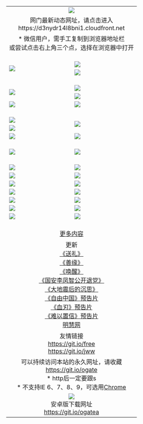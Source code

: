 ﻿<table>
  <tr></tr>
  <tr><td colspan=2 align=center><img src="https://cloud.githubusercontent.com/assets/11880933/13434984/f430fae2-e012-11e5-814f-c2df1e82b247.jpg" /></td></tr>
  <tr><td colspan=2 align=center>网门最新动态网址，请点击进入
<br>https://d3nydr14l8bni1.cloudfront.net
    </td>
  </tr>
  <tr>
    <td colspan=2 align=center>* 微信用户，需手工复制到浏览器地址栏<br>或尝试点击右上角三个点，选择在浏览器中打开
    <!--br>* IE6打开动态网址须在选项中勾选TLS 1.0--></td>
  </tr>
  <tr height="20">
  <tr>
    <td rowspan=2><a href="https://d3nydr14l8bni1.cloudfront.net/ogUP.aspx?name=11DKC.mp4&list=11DKC" target="_blank"><img src="https://d3nydr14l8bni1.cloudfront.net/Up/11DKC1.jpg" /></a></td> 
    <td><div><a href="https://d3nydr14l8bni1.cloudfront.net/ogUP.aspx?name=LRWS.mp4&list=LRWS" target="_blank"><img src="https://d3nydr14l8bni1.cloudfront.net/Up/LRWS.jpg" /></a></td>
   </tr>
  <tr>
    <td><a href="https://d3nydr14l8bni1.cloudfront.net/ogNiceVedio.aspx" target="_blank"><img src="https://d3nydr14l8bni1.cloudfront.net/Up/11TGKDY.jpg" /></a></td>
  </tr>
  <tr height="20">
  <tr>
    <td rowspan=2><a href="https://d3nydr14l8bni1.cloudfront.net/ogUP.aspx?name=4EE/DJ.mp4&list=4EEDJ" target="_blank"><img src="https://d3nydr14l8bni1.cloudfront.net/Up/4EE/DJ_140.jpg"/></a></td>
    <td><a href="https://d3nydr14l8bni1.cloudfront.net/ogUP.aspx?name=4EE/ZG.mp4&list=4EEZG" target="_blank"><img src="https://d3nydr14l8bni1.cloudfront.net/Up/4EE/ZG0.jpg"/></a></td>
    <!--td><a href="https://d3nydr14l8bni1.cloudfront.net/ogUP.aspx?name=4EE/HQ.mp4&list=4EEHQ" target="_blank"><img src="https://d3nydr14l8bni1.cloudfront.net/Up/4EE/HQ0.jpg"/></a></td-->
  </tr>
  <tr>
    <td><a href="https://d3nydr14l8bni1.cloudfront.net/ogUP.aspx?name=4EE/QQ.mp4&list=4EEQQ" target="_blank"><img src="https://d3nydr14l8bni1.cloudfront.net/Up/4EE/QQ0.jpg"/></a></td>
  </tr>
  <tr>
    <td><a href="https://d3nydr14l8bni1.cloudfront.net/onCO.aspx?ob=600%CA%C2%CE%EF&op=%D4%F6%C9%BE%B8%C4&args=WH1~%23%C0%E0%D0%CD6%D0%C2%CE%C5%7c%23%C0%E0%D0%CD6%C6%C0%C2%DB" target="_blank"><img src="https://d3nydr14l8bni1.cloudfront.net/Up/0WZ.jpg" /></a></td>
    <td><a href="https://d3nydr14l8bni1.cloudfront.net/onCO.aspx?ob=600%CA%C2%CE%EF&op=%D4%F6%C9%BE%B8%C4&args=WH1~%23%D3%C3%BB%A7" target="_blank"><img src="https://d3nydr14l8bni1.cloudfront.net/Up/0WB.jpg" /></a></td>
  </tr>
  <tr height="20">
  <tr>
    <td><a href="https://d3nydr14l8bni1.cloudfront.net/ogUP.aspx?name=JQR.mp4&count=2" target="_blank"><img src="https://d3nydr14l8bni1.cloudfront.net/Up/JQR.jpg" /></a></td>   
    <td rowspan=2><a href="https://d3nydr14l8bni1.cloudfront.net/ogUP.aspx?name=JP.mp4&count=9" target="_blank"><img src="https://d3nydr14l8bni1.cloudfront.net/Up/JP.jpg" /></td>
  </tr>
  <tr>
    <td><a href="https://d3nydr14l8bni1.cloudfront.net/ogUP.aspx?name=WH.mp4" target="_blank"><img src="https://d3nydr14l8bni1.cloudfront.net/Up/WH.jpg" /></a></td>
  </tr>
  <tr>
    <td><a href="https://d3nydr14l8bni1.cloudfront.net/ogUP.aspx?name=SSZJ.mp4&list=SSZJ" target="_blank"><img src="https://d3nydr14l8bni1.cloudfront.net/Up/SSZJ.jpg" /></a></td>
    <td><a href="https://d3nydr14l8bni1.cloudfront.net/ogUP.aspx?name=WLSH.mp4&count=2" target="_blank"><img src="https://d3nydr14l8bni1.cloudfront.net/Up/WLSH.jpg" /></a</td>
  </tr>
  <tr height="20">
  <tr>
    <td><a href="https://d3nydr14l8bni1.cloudfront.net/ogUP.aspx?name=ZY.mp4&count=2015|16" target="_blank"><img src="https://d3nydr14l8bni1.cloudfront.net/Up/ZY.jpg" /></a</td>
    <td><a href="https://d3nydr14l8bni1.cloudfront.net/ogUP.aspx?name=XTFY.mp4&count=B|2,A|24" target="_blank"><img src="https://d3nydr14l8bni1.cloudfront.net/Up/XTFY.jpg" /></a></td>
  </tr>
  <tr height="20">
  </tr>
  <!--tr>
    <td><a href="https://d3nydr14l8bni1.cloudfront.net/ogUP.aspx?name=4EE/GX.mp4&list=4EEGX" target="_blank"><img src="https://d3nydr14l8bni1.cloudfront.net/Up/4EE/GX0.jpg"/></a></td>
    <td><a href="https://d3nydr14l8bni1.cloudfront.net/ogUP.aspx?name=4EE/HD.mp4&list=4EEHD" target="_blank"><img src="https://d3nydr14l8bni1.cloudfront.net/Up/4EE/HD0.jpg"/></a></td>
  </tr>
  <tr>
    <td><a href="https://d3nydr14l8bni1.cloudfront.net/ogUP.aspx?name=4EE/TX.mp4&list=4EETX" target="_blank"><img src="https://d3nydr14l8bni1.cloudfront.net/Up/4EE/TX0.jpg"/></a></td>
    <td><a href="https://d3nydr14l8bni1.cloudfront.net/ogUP.aspx?name=4EE/WZ.mp4&list=4EEWZ" target="_blank"><img src="https://d3nydr14l8bni1.cloudfront.net/Up/4EE/WZ0.jpg"/></a></td>
  </tr-->
  <tr>
    <td><a href="https://d3nydr14l8bni1.cloudfront.net/onUP.aspx?name=https://du172fz170yac.cloudfront.net/" target="_blank"><img src="https://d3nydr14l8bni1.cloudfront.net/Up/0DTW.jpg"/></a></td>
    <td><a href="https://d3nydr14l8bni1.cloudfront.net/onUP.aspx?name=https://d240ns8up8earz.cloudfront.net/acenter/" target="_blank"><img src="https://d3nydr14l8bni1.cloudfront.net/Up/0TDW.jpg" /></a></td>
  </tr>
  <tr>
    <td><a href="https://d3nydr14l8bni1.cloudfront.net/onUP.aspx?name=https://d4508d6vomz2p.cloudfront.net/gb/nsc413.htm" target="_blank"><img src="https://d3nydr14l8bni1.cloudfront.net/Up/0DJY.jpg" /></a></td>
    <td><a href="https://d3nydr14l8bni1.cloudfront.net/onUP.aspx?name=https://d4apjbhkuxer1.cloudfront.net/xtr/gb/prog204.html" target="_blank"><img src="https://d3nydr14l8bni1.cloudfront.net/Up/0XTR.jpg" /></a></td>
  </tr>
  <tr>
    <td><a href="https://d3nydr14l8bni1.cloudfront.net/onUP.aspx?name=https://d3aj00iefsmfgc.cloudfront.net/" target="_blank"><img src="https://d3nydr14l8bni1.cloudfront.net/Up/0MHW.jpg" /></a></td>
    <td><a href="https://d3nydr14l8bni1.cloudfront.net/onUP.aspx?name=https://d20wz7qt14x5d2.cloudfront.net/" target="_blank"><img src="https://d3nydr14l8bni1.cloudfront.net/Up/0ZJW.jpg" /></a></td>
  </tr>
  <tr>
    <td><a href="https://d3nydr14l8bni1.cloudfront.net/ogUP.aspx?name=0FG.zip" target="_blank"><img src="https://d3nydr14l8bni1.cloudfront.net/Up/0FG.jpg" /></a></td>
    <td><a href="https://d3nydr14l8bni1.cloudfront.net/ogUP.aspx?name=0FGA.apk" target="_blank"><img src="https://d3nydr14l8bni1.cloudfront.net/Up/0FGA.jpg" /></a></td>
  </tr>
  <tr>
    <td><a href="https://d3nydr14l8bni1.cloudfront.net/ogUP.aspx?name=0U.zip" target="_blank"><img src="https://d3nydr14l8bni1.cloudfront.net/Up/0U.jpg" /></a></td>
    <td><a href="https://d3nydr14l8bni1.cloudfront.net/ogUP.aspx?name=0UA.apk" target="_blank"><img src="https://d3nydr14l8bni1.cloudfront.net/Up/0UA.jpg" /></a></td>
  </tr>
  <tr>
    <td><a href="https://d3nydr14l8bni1.cloudfront.net/ogUP.aspx?name=0iPPOTV.zip" target="_blank"><img src="https://d3nydr14l8bni1.cloudfront.net/Up/0iPPOTV.jpg" /></a></td>
    <td><a href="https://d3nydr14l8bni1.cloudfront.net/ogUP.aspx?name=0iNTD.apk" target="_blank"><img src="https://d3nydr14l8bni1.cloudfront.net/Up/0iNTD.jpg" /></a></td>
  </tr>
  <!--tr>
    <td><a href="https://d3nydr14l8bni1.cloudfront.net/ogNice.aspx" target="_blank"><img src="https://d3nydr14l8bni1.cloudfront.net/Up/0WCYY.jpg" /></a></td>
    <td><a href="https://d3nydr14l8bni1.cloudfront.net/onCO.aspx?list=XWPL&mode=m" target="_blank"><img src="https://d3nydr14l8bni1.cloudfront.net/Up/0WZTT.jpg" /></a></td> 
  </tr-->
  <tr>
    <td><a href="https://d3nydr14l8bni1.cloudfront.net/ogDY.aspx" target="_blank"><img src="https://d3nydr14l8bni1.cloudfront.net/Up/0FK.jpg" /></a></td>
    <td><a href="https://d3nydr14l8bni1.cloudfront.net/ogST.aspx" target="_blank"><img src="https://d3nydr14l8bni1.cloudfront.net/Up/0ST.jpg" /></a></td> 
  </tr>
  <tr height="20">
  <tr>
    <td colspan=2 align=center><a href="https://d3nydr14l8bni1.cloudfront.net/ogNice.aspx">更多内容</a>
    </td>
  </tr>
  <tr>
    <td colspan=2 align=center>更新<br>
      <a href="https://d3nydr14l8bni1.cloudfront.net/ogUP.aspx?name=4ESL.mp4" target="_blank">《送礼》</a><br>
      <a href="https://d3nydr14l8bni1.cloudfront.net/ogUP.aspx?name=4ESY.mp4" target="_blank">《善缘》</a><br>
      <a href="https://d3nydr14l8bni1.cloudfront.net/ogUP.aspx?name=4EHX.mp4" target="_blank">《唤醒》</a><br>
      <a href="https://d3nydr14l8bni1.cloudfront.net/ogUP.aspx?name=4LFZ.mp4" target="_blank">《国安李凤智公开退党》</a><br>
      <a href="https://d3nydr14l8bni1.cloudfront.net/ogUP.aspx?name=4DDZHDCS.mp4" target="_blank">《大地震后的沉思》</a><br>
      <a href="https://d3nydr14l8bni1.cloudfront.net/ogUP.aspx?name=11ZYZG0.mp4" target="_blank">《自由中国》预告片</a><br>
      <a href="https://d3nydr14l8bni1.cloudfront.net/ogUP.aspx?name=11XR.mp4" target="_blank">《血刃》预告片</a><br>
      <a href="https://d3nydr14l8bni1.cloudfront.net/ogUP.aspx?name=11NYZX.mp4&count=2" target="_blank">《难以置信》预告片</a><br>
      <a href="https://d3nydr14l8bni1.cloudfront.net/onUP.aspx?name=https://www.minghui.org/" target="_blank">明慧网</a>
    </td>
  </tr>
  <tr>
    <td colspan=2 align=center>友情链接<br>
      <a href="https://git.io/free" target="_blank">https://git.io/free</a><br>
      <a href="https://git.io/jww" target="_blank">https://git.io/jww</a>
    </td>
  </tr>
  <tr>
    <td colspan=2 align=center>可以持续访问本站的永久网址，请收藏<br/><a href="https://git.io/ogate" target="_blank">https://git.io/ogate</a><br/>* http后一定要跟s<br/>* 不支持IE 6、7、8、9，可选用<a href="https://d3nydr14l8bni1.cloudfront.net/ogUP.aspx?name=0ChromePortable.zip">Chrome</a></td>
  </tr>
  <tr>
    <td colspan=2 align=center><a href="https://d3nydr14l8bni1.cloudfront.net/ogUP.aspx?name=0oGate.apk" target="_blank"><img src="https://cloud.githubusercontent.com/assets/11880933/13720399/75e143ee-e842-11e5-9f0a-1421f423c80f.jpg" /></a><br>安卓版下载网址<br><a href="https://git.io/ogatea">https://git.io/ogatea</a></td>
  </tr>
  <!--tr>
    <td colspan=2 align=center>可能失效的动态网址
    </td>
  </tr-->
</table>
